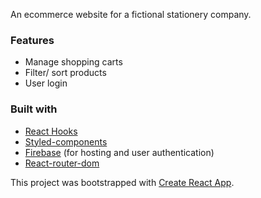 An ecommerce website for a fictional stationery company.

### Features 

- Manage shopping carts
- Filter/ sort products
- User login


### Built with

- [React Hooks](https://reactjs.org/)
- [Styled-components](https://styled-components.com/)
- [Firebase](https://firebase.google.com/) (for hosting and user authentication)
- [React-router-dom](https://reactrouter.com/)

This project was bootstrapped with [Create React App](https://github.com/facebook/create-react-app).


